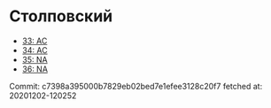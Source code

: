 # Столповский
- [33: AC](33.md)
- [34: AC](34.md)
- [35: NA](35.md)
- [36: NA](36.md)

Commit: c7398a395000b7829eb02bed7e1efee3128c20f7
 fetched at: 20201202-120252
